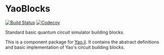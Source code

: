# YaoBlocks

[![Build Status](https://travis-ci.com/QuantumBFS/YaoBlocks.jl.svg?branch=master)](https://travis-ci.com/QuantumBFS/YaoBlocks.jl)
[![Codecov](https://codecov.io/gh/QuantumBFS/YaoBlocks.jl/branch/master/graph/badge.svg)](https://codecov.io/gh/QuantumBFS/YaoBlocks.jl)

Standard basic quantum circuit simulator building blocks.

This is a component package for [Yao.jl](https://github.com/QuantumBFS/Yao.jl). It contains the abstract definitions and basic implementation of Yao's circuit building blocks.
